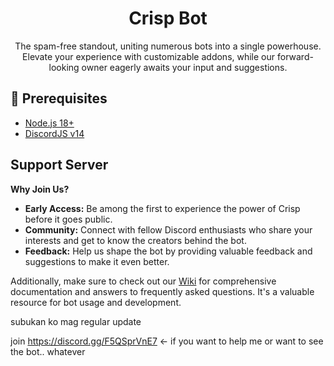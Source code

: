 <h1 align="center"> Crisp Bot </h1>
<p align="center">The spam-free standout, uniting numerous bots into a single powerhouse. Elevate your experience with customizable addons, while our forward-looking owner eagerly awaits your input and suggestions.</p>

## 🚧 Prerequisites

- [Node.js 18+](https://nodejs.org/en)
- [DiscordJS v14](https://www.npmjs.com/package/discord.js)

## Support Server

**Why Join Us?**
- **Early Access:** Be among the first to experience the power of Crisp before it goes public.
- **Community:** Connect with fellow Discord enthusiasts who share your interests and get to know the creators behind the bot.
- **Feedback:** Help us shape the bot by providing valuable feedback and suggestions to make it even better.

Additionally, make sure to check out our [Wiki](https://github.com/eitnx1/Crisp/wiki) for comprehensive documentation and answers to frequently asked questions. It's a valuable resource for bot usage and development.


subukan ko mag regular update


join https://discord.gg/F5QSprVnE7 <- if you want to help me or want to see the bot.. whatever

